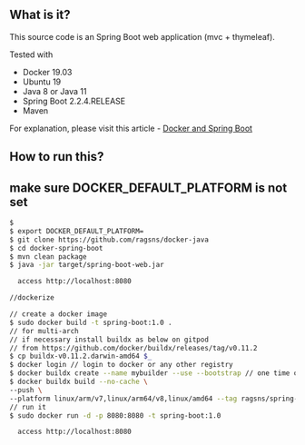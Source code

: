 ## What is it?
This source code is an Spring Boot web application (mvc + thymeleaf).
 
Tested with
* Docker 19.03
* Ubuntu 19
* Java 8 or Java 11
* Spring Boot 2.2.4.RELEASE
* Maven

For explanation, please visit this article - [Docker and Spring Boot](https://mkyong.com/docker/docker-spring-boot-examples/)

## How to run this?
## make sure DOCKER_DEFAULT_PLATFORM is not set
```bash
$ 
$ export DOCKER_DEFAULT_PLATFORM=
$ git clone https://github.com/ragsns/docker-java
$ cd docker-spring-boot
$ mvn clean package
$ java -jar target/spring-boot-web.jar

  access http://localhost:8080

//dockerize

// create a docker image
$ sudo docker build -t spring-boot:1.0 .
// for multi-arch
// if necessary install buildx as below on gitpod
// from https://github.com/docker/buildx/releases/tag/v0.11.2
$ cp buildx-v0.11.2.darwin-amd64 $_
$ docker login // login to docker or any other registry
$ docker buildx create --name mybuilder --use --bootstrap // one time only
$ docker buildx build --no-cache \
--push \                  
--platform linux/arm/v7,linux/arm64/v8,linux/amd64 --tag ragsns/spring-boot-multi .
// run it
$ sudo docker run -d -p 8080:8080 -t spring-boot:1.0

  access http://localhost:8080
```
